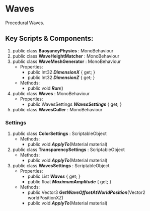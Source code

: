 # Waves
Procedural Waves.

## Key Scripts & Components:
1. public class **BuoyancyPhysics** : MonoBehaviour
1. public class **WaveHeightMatcher** : MonoBehaviour
1. public class **WaveMeshGenerator** : MonoBehaviour
   * Properties: 
      * public Int32 ***DimensionX***  { get; }
      * public Int32 ***DimensionZ***  { get; }
   * Methods: 
      * public void ***Run***()
1. public class **Waves** : MonoBehaviour
   * Properties: 
      * public WavesSettings ***WavesSettings***  { get; }
1. public class **WavesCuller** : MonoBehaviour
### Settings
1. public class **ColorSettings** : ScriptableObject
   * Methods: 
      * public void ***ApplyTo***(Material material)
1. public class **TransparencySettings** : ScriptableObject
   * Methods: 
      * public void ***ApplyTo***(Material material)
1. public class **WavesSettings** : ScriptableObject
   * Properties: 
      * public List<Wave> ***Waves***  { get; }
      * public float ***MaximumAmplitude***  { get; }
   * Methods: 
      * public Vector3 ***GetWaveOffsetAtWorldPosition***(Vector2 worldPositionXZ)
      * public void ***ApplyTo***(Material material)
